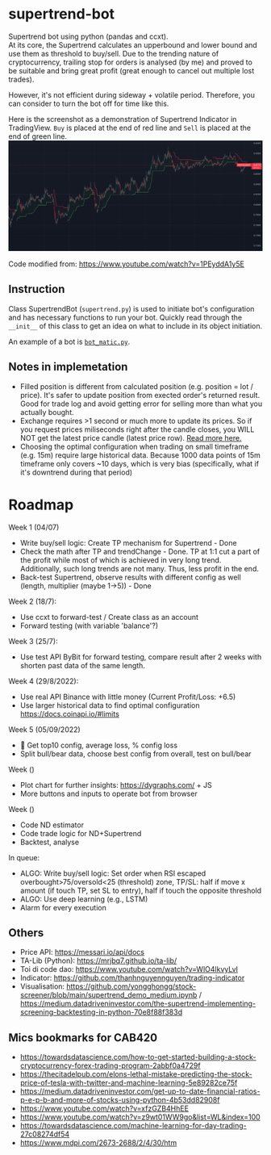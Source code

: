 # supertrend-bot

Supertrend bot using python (pandas and ccxt).  
At its core, the Supertrend calculates an upperbound and lower bound and use them as threshold to buy/sell. Due to the trending nature of cryptocurrency, trailing stop for orders is analysed (by me) and proved to be suitable and bring great profit (great enough to cancel out multiple lost trades). 

However, it's not efficient during sideway + volatile period. Therefore, you can consider to turn the bot off for time like this.

Here is the screenshot as a demonstration of Supertrend Indicator in TradingView. `Buy` is placed at the end of red line and `Sell` is placed at the end of green line.  
![Screenshot](/media/Screenshot.png)

Code modified from: https://www.youtube.com/watch?v=1PEyddA1y5E


## Instruction

Class SupertrendBot (`supertrend.py`) is used to initiate bot's configuration and has necessary functions to run your bot. Quickly read through the `__init__` of this class to get an idea on what to include in its object initiation.

An example of a bot is [`bot_matic.py`](/bot_matic.py).


## Notes in implemetation
- Filled position is different from calculated position (e.g. position = lot / price). It's safer to update position from exected order's returned result. Good for trade log and avoid getting error for selling more than what you actually bought.
- Exchange requires >1 second or much more to update its prices. So if you request prices miliseconds right after the candle closes, you WILL NOT get the latest price candle (latest price row). [Read more here.](https://docs.ccxt.com/en/latest/manual.html#notes-on-latency)
- Choosing the optimal configuration when trading on small timeframe (e.g. 15m) require large historical data. Because 1000 data points of 15m timeframe only covers ~10 days, which is very bias (specifically, what if it's downtrend during that period)


# Roadmap

Week 1 (04/07)
- Write buy/sell logic: Create TP mechanism for Supertrend - Done
- Check the math after TP and trendChange - Done. TP at 1:1 cut a part of the profit while most of which is achieved in very long trend. Additionally, such long trends are not many. Thus, less profit in the end.
- Back-test Supertrend, observe results with different config as well (length, multiplier (maybe 1->5)) - Done

Week 2 (18/7):
- Use ccxt to forward-test / Create class as an account 
- Forward testing (with variable 'balance'?)

Week 3 (25/7):
- Use test API ByBit for forward testing, compare result after 2 weeks with shorten past data of the same length.

Week 4 (29/8/2022):
- Use real API Binance with little money (Current Profit/Loss: +6.5)
- Use larger historical data to find optimal configuration https://docs.coinapi.io/#limits

Week 5 (05/09/2022)
- 📍 Get top10 config, average loss, % config loss
- Split bull/bear data, choose best config from overall, test on bull/bear

Week  ()
- Plot chart for further insights: https://dygraphs.com/ + JS
- More buttons and inputs to operate bot from browser

Week  ()
- Code ND estimator
- Code trade logic for ND+Supertrend
- Backtest, analyse 


In queue:
- ALGO: Write buy/sell logic: Set order when RSI escaped overbought>75/oversold<25 (threshold) zone, TP/SL: half if move x amount (if touch TP, set SL to entry), half if touch the opposite threshold
- ALGO: Use deep learning (e.g., LSTM) 
- Alarm for every execution


## Others
- Price API: https://messari.io/api/docs
- TA-Lib (Python): https://mrjbq7.github.io/ta-lib/
- Toi di code dao: https://www.youtube.com/watch?v=WlO4lkvyLvI
- Indicator: https://github.com/thanhnguyennguyen/trading-indicator 
- Visualisation: https://github.com/yongghongg/stock-screener/blob/main/supertrend_demo_medium.ipynb / https://medium.datadriveninvestor.com/the-supertrend-implementing-screening-backtesting-in-python-70e8f88f383d


## Mics bookmarks for CAB420
- https://towardsdatascience.com/how-to-get-started-building-a-stock-cryptocurrency-forex-trading-program-2abbf0a4729f
- https://thecitadelpub.com/elons-lethal-mistake-predicting-the-stock-price-of-tesla-with-twitter-and-machine-learning-5e89282ce75f
- https://medium.datadriveninvestor.com/get-up-to-date-financial-ratios-p-e-p-b-and-more-of-stocks-using-python-4b53dd82908f
- https://www.youtube.com/watch?v=xfzGZB4HhEE
- https://www.youtube.com/watch?v=z9wt01WW9go&list=WL&index=100
- https://towardsdatascience.com/machine-learning-for-day-trading-27c08274df54
- https://www.mdpi.com/2673-2688/2/4/30/htm



<!-- 
## Notes
Profit from $100
- 1000 datapoints of 5m time-frame cover 3.6 days => $12
- 1000 datapoints of 15m ............... 10 days => $16
- 1000 datapoints of 1h  ............... 40 days => $36
- 1000 datapoints of 4h  ............... 160 days (5.3 months) => $75 

-->